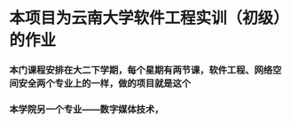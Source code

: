 # 本项目为云南大学软件工程实训（初级）的作业
### 本门课程安排在大二下学期，每个星期有两节课，软件工程、网络空间安全两个专业上的一样，做的项目就是这个
### 本学院另一个专业——数字媒体技术，